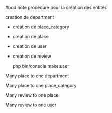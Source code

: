 #bdd note procédure pour la création des entités

creation de department 

- création de place_category

- creation de place

- creation de user

- creation de review

  php bin/console make:user

Many place to one department

Many place to one place_category

Many review to one place

Many review to one user